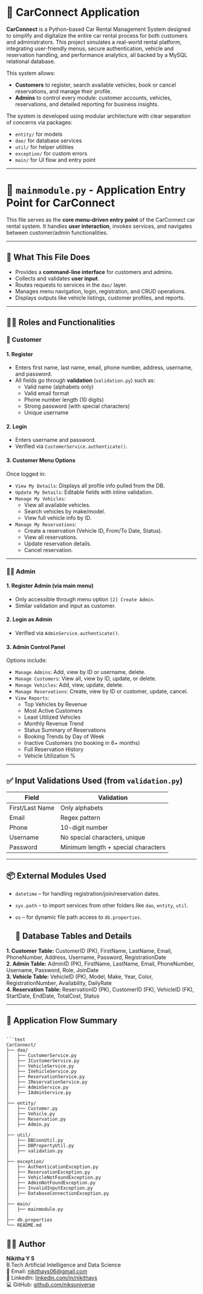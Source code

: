 # 🚗 CarConnect Application

**CarConnect** is a Python-based Car Rental Management System designed to simplify and digitalize the entire car rental process for both customers and administrators. This project simulates a real-world rental platform, integrating user-friendly menus, secure authentication, vehicle and reservation handling, and performance analytics, all backed by a MySQL relational database.

This system allows:
- **Customers** to register, search available vehicles, book or cancel reservations, and manage their profile.
- **Admins** to control every module: customer accounts, vehicles, reservations, and detailed reporting for business insights.

The system is developed using modular architecture with clear separation of concerns via packages:
- `entity/` for models  
- `dao/` for database services  
- `util/` for helper utilities  
- `exception/` for custom errors  
- `main/` for UI flow and entry point

---
# 📄 `mainmodule.py` - Application Entry Point for CarConnect

This file serves as the **core menu-driven entry point** of the CarConnect car rental system. It handles **user interaction**, invokes services, and navigates between customer/admin functionalities.

---

## 🔧 What This File Does

- Provides a **command-line interface** for customers and admins.
- Collects and validates **user input**.
- Routes requests to services in the `dao/` layer.
- Manages menu navigation, login, registration, and CRUD operations.
- Displays outputs like vehicle listings, customer profiles, and reports.

---

## 🧑‍💻 Roles and Functionalities

### 👤 Customer

#### 1. Register
- Enters first name, last name, email, phone number, address, username, and password.
- All fields go through **validation** (`validation.py`) such as:
  - Valid name (alphabets only)
  - Valid email format
  - Phone number length (10 digits)
  - Strong password (with special characters)
  - Unique username

#### 2. Login
- Enters username and password.
- Verified via `CustomerService.authenticate()`.

#### 3. Customer Menu Options

Once logged in:
- `View My Details`: Displays all profile info pulled from the DB.
- `Update My Details`: Editable fields with inline validation.
- `Manage My Vehicles`:
  - View all available vehicles.
  - Search vehicles by make/model.
  - View full vehicle info by ID.
- `Manage My Reservations`:
  - Create a reservation (Vehicle ID, From/To Date, Status).
  - View all reservations.
  - Update reservation details.
  - Cancel reservation.

---

### 👨‍💼 Admin

#### 1. Register Admin (via main menu)
- Only accessible through menu option `[2] Create Admin`.
- Similar validation and input as customer.

#### 2. Login as Admin
- Verified via `AdminService.authenticate()`.

#### 3. Admin Control Panel

Options include:
- `Manage Admins`: Add, view by ID or username, delete.
- `Manage Customers`: View all, view by ID, update, or delete.
- `Manage Vehicles`: Add, view, update, delete.
- `Manage Reservations`: Create, view by ID or customer, update, cancel.
- `View Reports`:
  - Top Vehicles by Revenue
  - Most Active Customers
  - Least Utilized Vehicles
  - Monthly Revenue Trend
  - Status Summary of Reservations
  - Booking Trends by Day of Week
  - Inactive Customers (no booking in 6+ months)
  - Full Reservation History
  - Vehicle Utilization %

---

## ✅ Input Validations Used (from `validation.py`)

| Field | Validation |
|-------|------------|
| First/Last Name | Only alphabets |
| Email | Regex pattern |
| Phone | 10-digit number |
| Username | No special characters, unique |
| Password | Minimum length + special characters |

---

## 📦 External Modules Used

- `datetime` – for handling registration/join/reservation dates.
- `sys.path` – to import services from other folders like `dao`, `entity`, `util`.
- `os` – for dynamic file path access to `db.properties`.

  ## 🧱 Database Tables and Details

**1. Customer Table:** CustomerID (PK), FirstName, LastName, Email, PhoneNumber, Address, Username, Password, RegistrationDate  
**2. Admin Table:** AdminID (PK), FirstName, LastName, Email, PhoneNumber, Username, Password, Role, JoinDate  
**3. Vehicle Table:** VehicleID (PK), Model, Make, Year, Color, RegistrationNumber, Availability, DailyRate  
**4. Reservation Table:** ReservationID (PK), CustomerID (FK), VehicleID (FK), StartDate, EndDate, TotalCost, Status


---

## 🔄 Application Flow Summary

```text

```text
CarConnect/
├── dao/
│   ├── CustomerService.py
│   ├── ICustomerService.py
│   ├── VehicleService.py
│   ├── IVehicleService.py
│   ├── ReservationService.py
│   ├── IReservationService.py
│   ├── AdminService.py
│   ├── IAdminService.py
│
├── entity/
│   ├── Customer.py
│   ├── Vehicle.py
│   ├── Reservation.py
│   ├── Admin.py
│
├── util/
│   ├── DBConnUtil.py
│   ├── DBPropertyUtil.py
│   ├── validation.py
│
├── exception/
│   ├── AuthenticationException.py
│   ├── ReservationException.py
│   ├── VehicleNotFoundException.py
│   ├── AdminNotFoundException.py
│   ├── InvalidInputException.py
│   ├── DatabaseConnectionException.py
│
├── main/
│   ├── mainmodule.py
│
├── db.properties
└── README.md

```

## 👩‍💻 Author

**Nikitha Y S**  
B.Tech Artificial Intelligence and Data Science  
📧 Email: [nikithays06@gmail.com](mailto:nikithays06@gmail.com)  
🔗 LinkedIn: [linkedin.com/in/nikithays](https://www.linkedin.com/in/nikitha-y-s-6b129223a/)  
💻 GitHub: [github.com/niksuniverse](https://github.com/niksuniverse)
